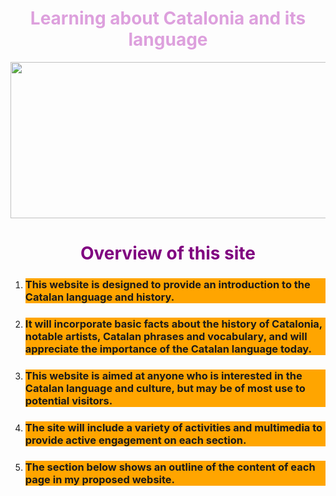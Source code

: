 <h1 style="color:plum;" align="center">Learning about Catalonia and its language</h1>

<center><img src=
"https://upload.wikimedia.org/wikipedia/commons/thumb/c/ce/Flag_of_Catalonia.svg/640px-Flag_of_Catalonia.svg.png"
width="550" height="250"></center>


<h1 style="color:purple;" align="center">Overview of this site</h1>

<ol>

<li><h3 style="background-color:Orange;"> This website is designed to provide an introduction to the Catalan language and history.</h3></li>
 
<li><h3 style="background-color:Orange;">It will incorporate basic facts about the history of Catalonia, notable artists, Catalan phrases and vocabulary, and will appreciate the importance of the Catalan language today. </li>

<li><h3 style="background-color:Orange;">This website is aimed at anyone who is interested in the Catalan language and culture, but may be of most use to potential visitors. </li>

<li><h3 style="background-color:Orange;">The site will include a variety of activities and multimedia to provide active engagement on each section.</li>

<li><h3 style="background-color:Orange;">The section below shows an outline of the content of each page in my proposed website.</li></ol>






